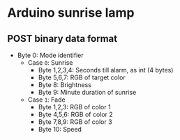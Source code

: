 # Arduino sunrise lamp

## POST binary data format
- Byte 0: Mode identifier
  - Case `0`: Sunrise
    - Byte 1,2,3,4: Seconds till alarm, as int (4 bytes)
    - Byte 5,6,7: RGB of target color
    - Byte 8: Brightness
    - Byte 9: Minute duration of sunrise
  - Case `1`: Fade
    - Byte 1,2,3: RGB of color 1
    - Byte 4,5,6: RGB of color 2
    - Byte 7,8,9: RGB of color 3
    - Byte 10: Speed
